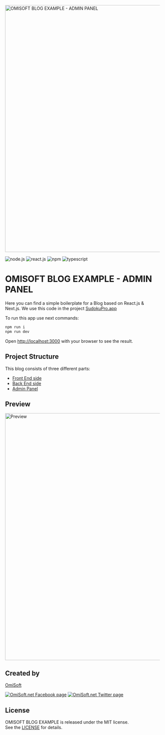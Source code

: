 <img src="./images/cover.png" alt="OMISOFT BLOG EXAMPLE - ADMIN PANEL" width="800">

![node.js](https://img.shields.io/static/v1?label=node.js&message=>=16.0.0&color=tomato)
![react.js](https://img.shields.io/static/v1?label=react.js&message=17.0.2&color=<COLOR>)
![npm](https://img.shields.io/static/v1?label=npm&message=8.9.0&color=violet)
![typescript](https://img.shields.io/static/v1?label=typescript.js&message=4.6.3&color=blue)

# OMISOFT BLOG EXAMPLE - ADMIN PANEL

Here you can find a simple boilerplate for a Blog based on React.js & Next.js. We use this code in the project [SudokuPro.app](https://sudokupro.app)

To run this app use next commands:

```bash
npm run i
npm run dev
```

Open [http://localhost:3000](http://localhost:3000) with your browser to see the result.

## Project Structure

This blog consists of three different parts:

- [Front End side](https://github.com/OmiSoftNet/omisoft-blog-template-front)
- [Back End side](https://github.com/OmiSoftNet/omisoft-blog-template-back)
- [Admin Panel](https://github.com/OmiSoftNet/omisoft-blog-template-admin)

## Preview

<img src="./images/screen.png" alt="Preview" width="800">

## Created by

[OmiSoft](https://omisoft.net/?utm_source=github&utm_medium=social)

[![OmiSoft.net Facebook page][1.1]][1]
[![OmiSoft.net Twitter page][2.1]][2]

[1]: http://www.facebook.com/omisoftnet
[2]: http://www.twitter.com/omisoftnet
[1.1]: http://i.imgur.com/fep1WsG.png "OmiSoft.net Facebook page"
[2.1]: http://i.imgur.com/wWzX9uB.png "OmiSoft.net Twitter page"

## License

OMISOFT BLOG EXAMPLE is released under the MIT license.  
See the [LICENSE](./LICENSE.md) for details.
